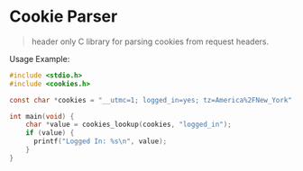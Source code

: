 # Cookie Parser

> header only C library for parsing cookies from request headers.

Usage Example:

``` c
#include <stdio.h>
#include <cookies.h>

const char *cookies = "__utmc=1; logged_in=yes; tz=America%2FNew_York";

int main(void) {
    char *value = cookies_lookup(cookies, "logged_in");
    if (value) {
      printf("Logged In: %s\n", value);
    }
}
```
